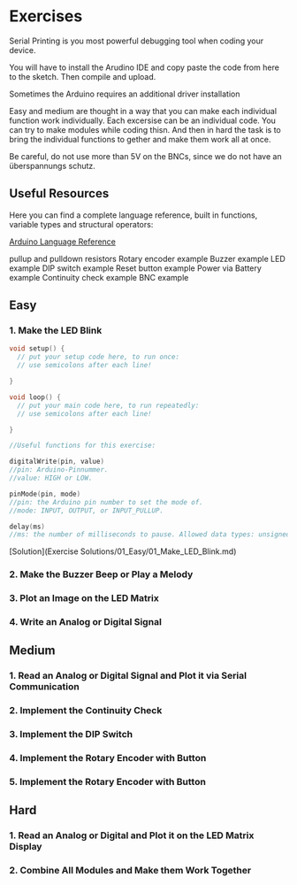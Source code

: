 # Exercises

Serial Printing is you most powerful debugging tool when coding your device.

You will have to install the Arudino IDE and copy paste the code from here to the sketch. Then compile and upload.

Sometimes the Arduino requires an additional driver installation

Easy and medium are thought in a way that you can make each individual function work individually. Each excersise can be an individual code. You can try to make modules while coding thisn. And then in hard the task is to bring the individual functions to gether and make them work all at once.

Be careful, do not use more than 5V on the BNCs, since we do not have an überspannungs schutz.

Useful Resources
--------------------
Here you can find a complete language reference, built in functions, variable types and structural operators:

[Arduino Language Reference](https://www.arduino.cc/reference/en/)

pullup and pulldown resistors
Rotary encoder example
Buzzer example
LED example
DIP switch example
Reset button example
Power via Battery example
Continuity check example
BNC example

## Easy

### 1. Make the LED Blink

```C++
void setup() {
  // put your setup code here, to run once:
  // use semicolons after each line!

}

void loop() {
  // put your main code here, to run repeatedly:
  // use semicolons after each line!

}

//Useful functions for this exercise:

digitalWrite(pin, value)
//pin: Arduino-Pinnummer.
//value: HIGH or LOW.

pinMode(pin, mode)
//pin: the Arduino pin number to set the mode of.
//mode: INPUT, OUTPUT, or INPUT_PULLUP.

delay(ms)
//ms: the number of milliseconds to pause. Allowed data types: unsigned long.
```

[Solution](Exercise Solutions/01_Easy/01_Make_LED_Blink.md)

### 2. Make the Buzzer Beep or Play a Melody

### 3. Plot an Image on the LED Matrix

### 4. Write an Analog or Digital Signal

## Medium

### 1. Read an Analog or Digital Signal and Plot it via Serial Communication

### 2. Implement the Continuity Check

### 3. Implement the DIP Switch

### 4. Implement the Rotary Encoder with Button

### 5. Implement the Rotary Encoder with Button

## Hard

### 1. Read an Analog or Digital and Plot it on the LED Matrix Display

### 2. Combine All Modules and Make them Work Together






